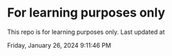 # For learning purposes only
This repo is for learning purposes only.
Last updated at

Friday, January 26, 2024 9:11:46 PM

